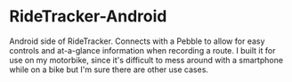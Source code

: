 RideTracker-Android
===================

Android side of RideTracker. Connects with a Pebble to allow for easy controls and at-a-glance information when recording a route. I built it for use on my motorbike, since it's difficult to mess around with a smartphone while on a bike but I'm sure there are other use cases.

